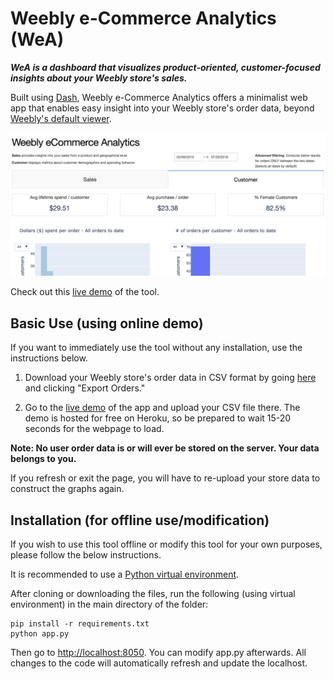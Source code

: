 # Weebly e-Commerce Analytics (WeA)

**_WeA is a dashboard that visualizes product-oriented, customer-focused insights about your Weebly store's sales._**

Built using [Dash](https://github.com/plotly/dash), Weebly e-Commerce Analytics offers a minimalist web app that enables easy insight into your Weebly store's order data, beyond [Weebly's default viewer](https://www.weebly.com/home/insights).

![Customer tab preview](./static/images/customer_tab.png)

Check out this [live demo](https://weeblyanalytics.herokuapp.com/) of the tool.

## Basic Use (using online demo)

If you want to immediately use the tool without any installation, use the instructions below.

1. Download your Weebly store's order data in CSV format by going [here](https://www.weebly.com/editor/main.php#/store/orders) and clicking "Export Orders."

2. Go to the [live demo](https://weeblyanalytics.herokuapp.com/) of the app and upload your CSV file there. The demo is hosted for free on Heroku, so be prepared to wait 15-20 seconds for the webpage to load.

**Note: No user order data is or will ever be stored on the server. Your data belongs to you.**

If you refresh or exit the page, you will have to re-upload your store data to construct the graphs again.

## Installation (for offline use/modification)

If you wish to use this tool offline or modify this tool for your own purposes, please follow the below instructions.

It is recommended to use a [Python virtual environment](https://uoa-eresearch.github.io/eresearch-cookbook/recipe/2014/11/26/python-virtual-env/). 

After cloning or downloading the files, run the following (using virtual environment) in the main directory of the folder:

```
pip install -r requirements.txt 
python app.py
```
Then go to [http://localhost:8050](http://localhost:8050). You can modify app.py afterwards. All changes to the code will automatically refresh and update the localhost.
